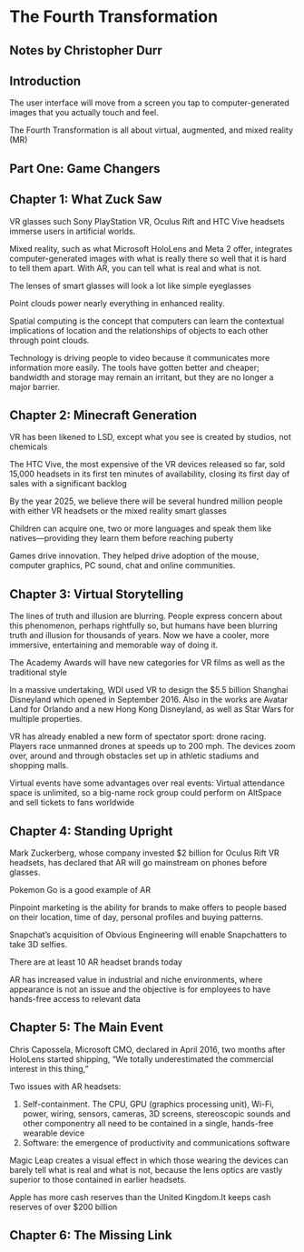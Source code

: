 # The Fourth Transformation

## Notes by Christopher Durr

## Introduction

The user interface will move from a screen you tap to computer-generated images that you actually touch and feel.

The Fourth Transformation is all about virtual, augmented, and mixed reality (MR)

## Part One: Game Changers

## Chapter 1: What Zuck Saw

VR glasses such Sony PlayStation VR, Oculus Rift and HTC Vive headsets immerse
users in artificial worlds. 

Mixed reality, such as what Microsoft HoloLens and Meta 2 offer, integrates
computer-generated images with what is really there so well that it is hard to tell them
apart. With AR, you can tell what is real and what is not.

The lenses of smart glasses will look a lot like simple eyeglasses

Point clouds power nearly everything in enhanced reality.

Spatial computing is the concept that computers can learn the
contextual implications of location and the relationships of objects to each other
through point clouds.

Technology is driving people to video because it communicates
more information more easily. The tools have gotten better and cheaper; bandwidth
and storage may remain an irritant, but they are no longer a major barrier.

## Chapter 2: Minecraft Generation

VR has been likened to LSD, except what you see is created by studios, not chemicals

The HTC Vive, the most expensive of the VR devices released so far, sold 15,000
headsets in its first ten minutes of availability, closing its first day of sales with a
significant backlog

By the year 2025, we believe there will be several hundred million people with
either VR headsets or the mixed reality smart glasses

Children can acquire one, two or more languages and speak them
like natives—providing they learn them before reaching puberty

Games drive innovation. They helped drive adoption of the mouse, computer graphics,
PC sound, chat and online communities.

## Chapter 3: Virtual Storytelling

The lines of truth and illusion are blurring. People
express concern about this phenomenon, perhaps rightfully so, but humans have been
blurring truth and illusion for thousands of years. Now we have a cooler, more
immersive, entertaining and memorable way of doing it.

The Academy Awards will have new categories for VR films as well as the traditional style

In a massive undertaking, WDI used VR to design the $5.5 billion Shanghai
Disneyland which opened in September 2016. Also in the works are Avatar Land for
Orlando and a new Hong Kong Disneyland, as well as Star Wars for multiple
properties.

VR has already enabled a new form of spectator sport: drone racing. Players race
unmanned drones at speeds up to 200 mph. The devices zoom over, around and
through obstacles set up in athletic stadiums and shopping malls.

Virtual events have some advantages over real events: Virtual attendance space is
unlimited, so a big-name rock group could perform on AltSpace and sell tickets to fans
worldwide

## Chapter 4: Standing Upright

Mark Zuckerberg, whose company
invested $2 billion for Oculus Rift VR headsets, has declared that AR will go
mainstream on phones before glasses.

Pokemon Go is a good example of AR

Pinpoint marketing is the ability for brands to make offers to people based on their location, time of
day, personal profiles and buying patterns. 

Snapchat’s acquisition of Obvious Engineering will enable Snapchatters to take 3D selfies.

There are at least 10 AR headset brands today

AR has increased value in industrial and niche environments, where appearance is not an issue and the objective
is for employees to have hands-free access to relevant data

## Chapter 5: The Main Event

Chris Capossela, Microsoft CMO, declared in April 2016, two months after
HoloLens started shipping, “We totally underestimated the commercial interest in this
thing,” 

Two issues with AR headsets:

1. Self-containment. The CPU, GPU (graphics processing unit), Wi-Fi, power, wiring, sensors, cameras, 3D screens, stereoscopic sounds and other componentry all need to be contained in a single, hands-free wearable device
2. Software: the emergence of productivity and communications software

Magic Leap creates a visual effect in which those wearing the devices can barely tell what is real and what is not, because the lens optics are vastly superior to those contained in earlier headsets.

Apple has more cash reserves than the United Kingdom.It  keeps cash reserves of over $200 billion

## Chapter 6: The Missing Link
